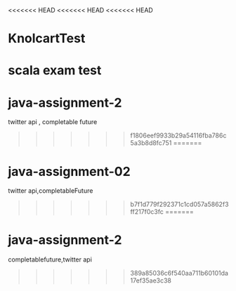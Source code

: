<<<<<<< HEAD
<<<<<<< HEAD
<<<<<<< HEAD
# KnolcartTest
scala exam test
=======
# java-assignment-2
twitter api , completable future
>>>>>>> f1806eef9933b29a54116fba786c5a3b8d8fc751
=======
# java-assignment-02
twitter api,completableFuture
>>>>>>> b7f1d779f292371c1cd057a5862f3ff217f0c3fc
=======
# java-assignment-2
completablefuture,twitter api
>>>>>>> 389a85036c6f540aa711b60101da17ef35ae3c38
